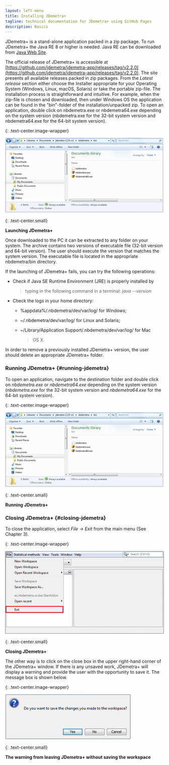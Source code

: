 ```yaml
---
layout: left-menu
title: Installing JDemetra+
tagline: technical documentation for JDemetra+ using GitHub Pages
description: Basics
---
```

JDemetra+ is a stand-alone application packed in a zip package. To run JDemetra+ the Java RE 8 or higher is needed. Java RE can be 
downloaded from [Java Web Site](www.java.com/en/download). 

The official release of JDemetra+ is accessible at 
[https://github.com/jdemetra/jdemetra-app/releases/tag/v2.2.0](https://github.com/jdemetra/jdemetra-app/releases/tag/v2.2.0). The site presents all available releases 
packed in zip packages. From the *Latest release* section either choose 
the Installer appropriate for your Operating System (Windows, Linux, 
macOS, Solaris) or take the portable zip-file. The installation process 
is straightforward and intuitive. For example, when the zip-file is 
chosen and downloaded, then under Windows OS the application can be found 
in the "bin"-folder of the installation/unpacked zip. To open an 
application, double click on nbdemetra.exe or nbdemetra64.exe depending 
on the system version (nbdemetra.exe for the 32-bit system version and 
nbdemetra64.exe for the 64-bit system version).

{: .text-center.image-wrapper}

![Text](/assets/img/quick-start/RunningJDemetra.jpg)

{: .text-center.small}

**Launching JDemetra+**

Once downloaded to the PC it can be extracted to any folder on your
system. The archive contains two versions of executable file (32-bit
version and 64-bit version). The user should execute the version that
matches the system version. The executable file is located in the
appropriate nbdemetra/bin directory.

If the launching of JDemetra+ fails, you can try the following
operations:

-   Check if Java SE Runtime Environment (JRE) is properly installed by
    > typing in the following command in a terminal: *java --version*

-   Check the logs in your home directory:

    -   %appdata%/.nbdemetra/dev/var/log/ for Windows;

    -   \~/.nbdemetra/dev/var/log/ for Linux and Solaris;

    -   \~/Library/Application Support/.nbdemetra/dev/var/log/ for Mac
        > OS X.

In order to remove a previously installed JDemetra+ version, the user
should delete an appropriate JDemetra+ folder.

### Running JDemetra+ {#running-jdemetra}

To open an application, navigate to the destination folder and double
click on *nbdemetra.exe* or *nbdemetra64.exe* depending on the system
version (*nbdemetra.exe* for the 32-bit system version and
*nbdemetra64.exe* for the 64-bit system version).

{: .text-center.image-wrapper}

![Text](/assets/img/reference-manual/manual/A_Ref1.jpg)

{: .text-center.small}

**Running JDemetra+**

### Closing JDemetra+ {#closing-jdemetra}

To close the application, select *File → Exit* from the main menu (See
Chapter 3).

{: .text-center.image-wrapper}

![Text](/assets/img/reference-manual/manual/A_Ref2.jpg)

{: .text-center.small}


**Closing JDemetra+**

The other way is to click on the close box in the upper right-hand
corner of the JDemetra+ window. If there is any unsaved work, JDemetra+
will display a warning and provide the user with the opportunity to save
it. The message box is shown below.

{: .text-center.image-wrapper}

![Text](/assets/img/reference-manual/manual/A_Ref3.jpg)

{: .text-center.small}

**The warning from leaving JDemetra+ without saving the workspace**
